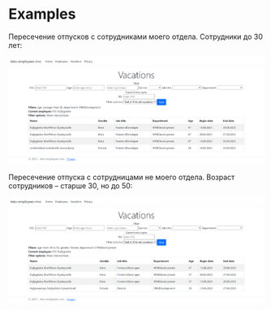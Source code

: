 # Examples 

Пересечение отпусков с сотрудниками моего отдела. Сотрудники до 30 лет:

![vacations_younger30_mydepartment](img/vacations_younger30_mydepartment.png)

Пересечение отпуска с сотрудницами не моего отдела. Возраст сотрудников – старше 30, но до 50:

![vacations_female_30to50yo_notmydepartment](img/vacations_female_30to50yo_notmydepartment.png)
